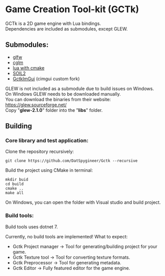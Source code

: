 # Game Creation Tool-kit (GCTk)
GCTk is a 2D game engine with Lua bindings.<br/>
Dependencies are included as submodules, except GLEW.

## Submodules:
- [glfw](https://github.com/glfw/glfw)
- [cglm](https://github.com/recp/cglm)
- [lua with cmake](https://github.com/walterschell/Lua)
- [SOIL2](https://github.com/SpartanJ/SOIL2.git)
- [GctkImGui](https://github.com/DatSpygineer/GctkImGui) (cimgui custom fork)

GLEW is not included as a submodule due to build issues on Windows.<br/>
On Windows GLEW needs to be downloaded manually.<br/>
You can download the binaries from their website: https://glew.sourceforge.net/ <br/>
Copy "**glew-2.1.0**" folder into the "**libs**" folder.

## Building
### Core library and test application:
Clone the repository recursively:
```shell
git clone https://github.com/DatSpygineer/Gctk --recursive
```
Build the project using CMake in terminal:
```shell
mkdir buid
cd build
cmake ..
make all
```
On Windows, you can open the folder with Visual studio and build project.

### Build tools:
Build tools uses dotnet 7.

Currently, no build tools are implemented!
What to expect:
- Gctk Project manager -> Tool for generating/building project for your game.
- Gctk Texture tool -> Tool for converting texture formats.
- Gctk Preprocessor -> Tool for generating metadata.
- Gctk Editor -> Fully featured editor for the game engine.